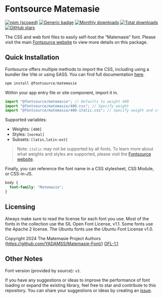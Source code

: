 # Fontsource Matemasie

[![npm (scoped)](https://img.shields.io/npm/v/@fontsource/matemasie?color=brightgreen)](https://www.npmjs.com/package/@fontsource/matemasie) [![Generic badge](https://img.shields.io/badge/fontsource-passing-brightgreen)](https://github.com/fontsource/fontsource) [![Monthly downloads](https://badgen.net/npm/dm/@fontsource/matemasie)](https://github.com/fontsource/fontsource) [![Total downloads](https://badgen.net/npm/dt/@fontsource/matemasie)](https://github.com/fontsource/fontsource) [![GitHub stars](https://img.shields.io/github/stars/fontsource/fontsource.svg?style=social&label=Star)](https://github.com/fontsource/fontsource/stargazers)

The CSS and web font files to easily self-host the “Matemasie” font. Please visit the main [Fontsource website](https://fontsource.org/fonts/matemasie) to view more details on this package.

## Quick Installation

Fontsource offers multiple methods to import the CSS, including using a bundler like Vite or using SASS. You can find full documentation [here](https://fontsource.org/docs/getting-started/introduction).

```javascript
npm install @fontsource/matemasie
```

Within your app entry file or site component, import it in.

```javascript
import "@fontsource/matemasie"; // Defaults to weight 400
import "@fontsource/matemasie/400.css"; // Specify weight
import "@fontsource/matemasie/400-italic.css"; // Specify weight and style
```

Supported variables:
- Weights: `[400]`
- Styles: `[normal]`
- Subsets: `[latin,latin-ext]`

> Note: `italic` may not be supported by all fonts. To learn more about what weights and styles are supported, please visit the [Fontsource website](https://fontsource.org/fonts/matemasie).

Finally, you can reference the font name in a CSS stylesheet, CSS Module, or CSS-in-JS.

```css
body {
  font-family: "Matemasie";
}
```

## Licensing
Always make sure to read the license for each font you use. Most of the fonts in the collection use the SIL Open Font License, v1.1. Some fonts use the Apache 2 license. The Ubuntu fonts use the Ubuntu Font License v1.0.

Copyright 2024 The Matemasie Project Authors (https://github.com/YADAMSS/Matemasie-Font/)
[OFL-1.1](https://openfontlicense.org)

## Other Notes
Font version (provided by source): `v3`.

If you have any suggestions or ideas to improve the performance of font loading or expand the existing library, feel free to star and contribute to this repository. You can share your suggestions or ideas by creating an [issue](https://github.com/fontsource/fontsource/issues).